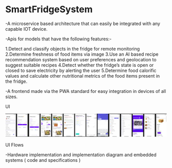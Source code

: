 # SmartFridgeSystem


-A microservice based architecture that can easily be integrated with any capable IOT device. 

-Apis for models that have the following features:-

1.Detect and classify objects in the fridge for remote monitoring
2.Determine freshness of food items via image 
3.Use an AI based recipe recommendation system based on user preferences and geolocation to suggest suitable recipes
4.Detect whether the fridge’s state is open or closed to save electricity by alerting the user
5.Determine food calorific values and calculate other nutritional metrics of the food items present in the fridge.

-A frontend made via the PWA standard for easy integration in devices of all sizes.

UI 

![alt text](https://github.com/harsh3401/SmartFridgeSystem/blob/main/UI/Ly%20Smart%20Fridge%20App%20UI.jpg)


UI Flows




-Hardware implementation and implementation diagram and embedded systems ( code and specifications )
